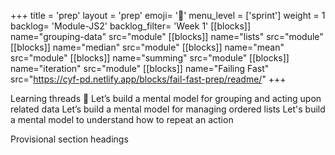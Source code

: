 +++
title = 'prep'
layout = 'prep'
emoji= '📝'
menu_level = ['sprint']
weight = 1
backlog= 'Module-JS2'
backlog_filter= 'Week 1'
[[blocks]]
name="grouping-data"
src="module"
[[blocks]]
name="lists"
src="module"
[[blocks]]
name="median"
src="module"
[[blocks]]
name="mean"
src="module"
[[blocks]]
name="summing"
src="module"
[[blocks]]
name="iteration"
src="module"
[[blocks]]
name="Failing Fast"
src="https://cyf-pd.netlify.app/blocks/fail-fast-prep/readme/"
+++

Learning threads 🧵
Let’s build a mental model for grouping and acting upon related data
Let’s build a mental model for managing ordered lists
Let's build a mental model to understand how to repeat an action

Provisional section headings
